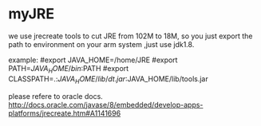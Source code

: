 # myJRE

we use jrecreate tools to cut JRE from 102M to 18M, so you just export the path to environment on your arm system ,just use jdk1.8.

example:
#export JAVA_HOME=/home/JRE
#export PATH=$JAVA_HOME/bin:$PATH 
#export CLASSPATH=.:$JAVA_HOME/lib/dt.jar:$JAVA_HOME/lib/tools.jar 

please refere to oracle docs.
http://docs.oracle.com/javase/8/embedded/develop-apps-platforms/jrecreate.htm#A1141696

